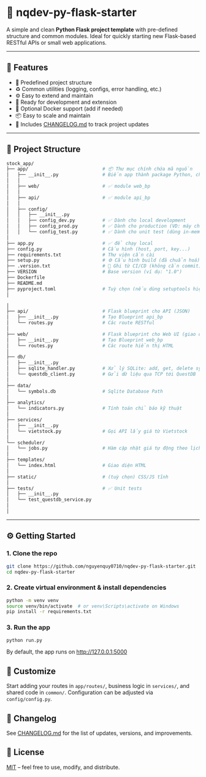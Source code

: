 # 🧱 nqdev-py-flask-starter

A simple and clean **Python Flask project template** with pre-defined structure and common modules. Ideal for quickly starting new Flask-based RESTful APIs or small web applications.

---

## 🚀 Features

- 📁 Predefined project structure
- ♻️ Common utilities (logging, configs, error handling, etc.)
- ⚙️ Easy to extend and maintain
- 🧪 Ready for development and extension
- 🐳 Optional Docker support (add if needed)
- 📦 Easy to scale and maintain
- 📄 Includes [CHANGELOG.md](./CHANGELOG.md) to track project updates

---

## 📂 Project Structure

```bash
stock_app/
├── app/                           # 📦 Thư mục chính chứa mã nguồn
│   ├── __init__.py                # Biến app thành package Python, chứa create_app()
│   │
│   ├── web/                       # ✅ module web_bp
│   │
│   ├── api/                       # ✅ module api_bp
│   │
│   ├── config/
│   │   ├── __init__.py
│   │   ├── config_dev.py          # ✅ Dành cho local development
│   │   ├── config_prod.py         # ✅ Dành cho production (VD: máy chủ thật)
│   │   └── config_test.py         # ✅ Dành cho unit test (dùng in-memory DB)
│
├── app.py                         # ✅ để chạy local
├── config.py                      # Cấu hình (host, port, key...)
├── requirements.txt               # Thư viện cần cài
├── setup.py                       # ⚙️ Cấu hình build (đã chuẩn hoá)
├── .version.txt                   # 🔖 Ghi từ CI/CD (không cần commit)
├── VERSION                        # Base version (ví dụ: "1.0")
├── Dockerfile
├── README.md
├── pyproject.toml                 # Tuỳ chọn (nếu dùng setuptools hiện đại)
│

│
├── api/                           # Flask blueprint cho API (JSON)
│   ├── __init__.py                # Tạo Blueprint api_bp
│   └── routes.py                  # Các route RESTful
│
├── web/                           # Flask blueprint cho Web UI (giao diện người dùng)
│   ├── __init__.py                # Tạo Blueprint web_bp
│   └── routes.py                  # Các route hiển thị HTML
│
├── db/
│   ├── __init__.py
│   ├── sqlite_handler.py          # Xử lý SQLite: add, get, delete symbols
│   └── questdb_client.py          # Gửi dữ liệu qua TCP tới QuestDB
│
├── data/
│   └── symbols.db                 # Sqlite Database Path
│
├── analytics/
│   └── indicators.py              # Tính toán chỉ báo kỹ thuật
│
├── services/
│   ├── __init__.py
│   └── vietstock.py               # Gọi API lấy giá từ Vietstock
│
└── scheduler/
│   └── jobs.py                    # Hàm cập nhật giá tự động theo lịch
│
├── templates/
│   └── index.html                 # Giao diện HTML
│
├── static/                        # (tuỳ chọn) CSS/JS tĩnh
│
├── tests/                         # ✅ Unit tests
│   ├── __init__.py
│   └── test_questdb_service.py
│
│

```

---

## ⚙️ Getting Started

### 1. Clone the repo

```bash
git clone https://github.com/nguyenquy0710/nqdev-py-flask-starter.git
cd nqdev-py-flask-starter
```

### 2. Create virtual environment & install dependencies

```bash
python -m venv venv
source venv/bin/activate  # or venv\Scripts\activate on Windows
pip install -r requirements.txt
```

### 3. Run the app

```bash
python run.py
```

By default, the app runs on http://127.0.0.1:5000

## 🧩 Customize

Start adding your routes in `app/routes/`, business logic in `services/`, and shared code in `common/`. Configuration can be adjusted via `config/config.py`.

## 📌 Changelog

See [CHANGELOG.md](./CHANGELOG.md) for the list of updates, versions, and improvements.

## 📄 License

[MIT](LICENSE) – feel free to use, modify, and distribute.
